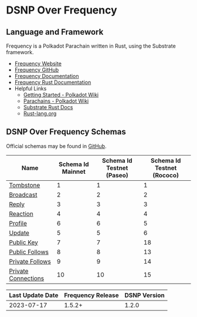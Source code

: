# DSNP Over Frequency

## Language and Framework
Frequency is a Polkadot Parachain written in Rust, using the Substrate framework.

- [Frequency Website](https://www.frequency.xyz)
- [Frequency GitHub](https://github.com/LibertyDSNP/frequency)
- [Frequency Documentation](https://docs.frequency.xyz)
- [Frequency Rust Documentation](https://libertydsnp.github.io/frequency/)
- Helpful Links
  - [Getting Started - Polkadot Wiki](https://wiki.polkadot.network/docs/getting-started)
  - [Parachains - Polkadot Wiki](https://wiki.polkadot.network/docs/learn-parachains)
  - [Substrate Rust Docs](https://paritytech.github.io/substrate/master/)
  - [Rust-lang.org](https://www.rust-lang.org/)


## DSNP Over Frequency Schemas
Official schemas may be found in [GitHub](https://github.com/LibertyDSNP/schemas).

<!-- These ids are duplicated here for quick reference. -->

| Name | Schema Id Mainnet | Schema Id Testnet (Paseo) | Schema Id Testnet (Rococo) |
| --- | --- | --- | --- |
| [Tombstone](./Publishing.md) | 1 | 1 | 1 |
| [Broadcast](./Publishing.md) | 2 | 2 | 2 |
| [Reply](./Publishing.md) | 3 | 3 | 3 |
| [Reaction](./Publishing.md)| 4 | 4 | 4 |
| [Profile](./Publishing.md) | 6 | 6 | 5 |
| [Update](./Publishing.md)| 5 | 5 | 6 |
| [Public Key](./Publishing.md)| 7 | 7 | 18 |
| [Public Follows](./UserData.md)| 8 | 8 | 13 |
| [Private Follows](./UserData.md) | 9 | 9 | 14 |
| [Private Connections](./UserData.md) | 10 | 10 | 15 |

<!--
### Obsolete

| Name | Mainnet Block Obsoleted | Schema Id Mainnet | Schema Id Testnet (Paseo) | Schema Id Testnet (Rococo) |
| --- | --- | --- | --- | --- |
| TBD | TBD | 0 | 0 | 0 |

-->

<!--- Uncomment for pre-release changes
## Prerelease Changelog

- [DIP-###](https://github.com/LibertyDSNP/spec/issues/###)

--->

| Last Update Date | Frequency Release | DSNP Version |
| --- | --- | --- |
| 2023-07-17 | 1.5.2+ | 1.2.0 |
